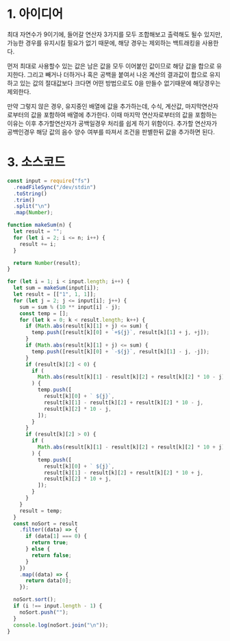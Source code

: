 # 1. 아이디어

최대 자연수가 9이기에, 들어갈 연산자 3가지를 모두 조합해보고 출력해도 될수 있지만, 가능한 경우를 유지시킬 필요가 없기 때문에, 해당 경우는 제외하는 백트래킹을 사용한다.

먼저 최대로 사용할수 있는 값은 남은 값을 모두 이어붙인 값이므로 해당 값을 합으로 유지한다. 그리고 빼거나 더하거나 혹은 공백을 붙여서 나온 계산의 결과값이 합으로 유지하고 있는 값의 절대값보다 크다면 어떤 방법으로도 0을 만들수 없기때문에 해당경우는 제외한다.

만약 그렇지 않은 경우, 유지중인 배열에 값을 추가하는데, 수식, 계산값, 마지막연산자로부터의 값을 포함하여 배열에 추가한다. 이때 마지막 연산자로부터의 값을 포함하는 이유는 이후 추가할연산자가 공백일경우 처리를 쉽게 하기 위함이다. 추가할 연산자가 공백인경우 해당 값의 음수 양수 여부를 따져서 조건을 판별한뒤 값을 추가하면 된다.

# 3. 소스코드

```javascript
const input = require("fs")
  .readFileSync("/dev/stdin")
  .toString()
  .trim()
  .split("\n")
  .map(Number);

function makeSum(n) {
  let result = "";
  for (let i = 2; i <= n; i++) {
    result += i;
  }

  return Number(result);
}

for (let i = 1; i < input.length; i++) {
  let sum = makeSum(input[i]);
  let result = [["1", 1, 1]];
  for (let j = 2; j <= input[i]; j++) {
    sum = sum % (10 ** input[i] - j);
    const temp = [];
    for (let k = 0; k < result.length; k++) {
      if (Math.abs(result[k][1] + j) <= sum) {
        temp.push([result[k][0] + `+${j}`, result[k][1] + j, +j]);
      }
      if (Math.abs(result[k][1] + j) <= sum) {
        temp.push([result[k][0] + `-${j}`, result[k][1] - j, -j]);
      }
      if (result[k][2] < 0) {
        if (
          Math.abs(result[k][1] - result[k][2] + result[k][2] * 10 - j) <= sum
        ) {
          temp.push([
            result[k][0] + ` ${j}`,
            result[k][1] - result[k][2] + result[k][2] * 10 - j,
            result[k][2] * 10 - j,
          ]);
        }
      }
      if (result[k][2] > 0) {
        if (
          Math.abs(result[k][1] - result[k][2] + result[k][2] * 10 + j) <= sum
        ) {
          temp.push([
            result[k][0] + ` ${j}`,
            result[k][1] - result[k][2] + result[k][2] * 10 + j,
            result[k][2] * 10 + j,
          ]);
        }
      }
    }
    result = temp;
  }
  const noSort = result
    .filter((data) => {
      if (data[1] === 0) {
        return true;
      } else {
        return false;
      }
    })
    .map((data) => {
      return data[0];
    });

  noSort.sort();
  if (i !== input.length - 1) {
    noSort.push("");
  }
  console.log(noSort.join("\n"));
}
```
